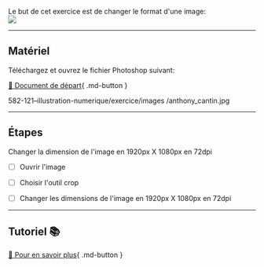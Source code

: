 Le but de cet exercice est de changer le format d'une image:   
<img src="images/anthony_cantin.jpg">
***  

## Matériel
Téléchargez et ouvrez le fichier Photoshop suivant:   

[📁 Document de départ](https://cmontmorency365.sharepoint.com/:u:/s/TIM-582214-Animation2d77/ESYbthj7WYtGv_RxyR4nAA0BNrpXLvswMnxJ1ztSHJ7nww?e=xjat2Z){ .md-button }   <br>

582-121–illustration-numerique/exercice/images
/anthony_cantin.jpg
***  

## Étapes
Changer la dimension de l'image en 1920px X 1080px en 72dpi

- [ ] Ouvrir l'image
- [ ] Choisir l'outil crop
- [ ] Changer les dimensions de l'image en 1920px X 1080px en 72dpi


***  
## Tutoriel 📚
[📖 Pour en savoir plus](https://cmontmorency365-my.sharepoint.com/:v:/g/personal/flpilote_cmontmorency_qc_ca/EW-j3aga9SFBiAtC8gBjViUBmZ2HR9NZiCIdAyUKekTCsA?nav=eyJyZWZlcnJhbEluZm8iOnsicmVmZXJyYWxBcHAiOiJPbmVEcml2ZUZvckJ1c2luZXNzIiwicmVmZXJyYWxBcHBQbGF0Zm9ybSI6IldlYiIsInJlZmVycmFsTW9kZSI6InZpZXciLCJyZWZlcnJhbFZpZXciOiJNeUZpbGVzTGlua0NvcHkifX0&e=EgvvA9){ .md-button }   <br>


